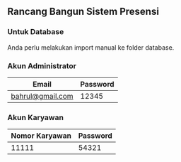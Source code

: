## Rancang Bangun Sistem Presensi

### Untuk Database

Anda perlu melakukan import manual ke folder database.

### Akun Administrator

| Email            | Password |
|------------------|----------|
| bahrul@gmail.com| 12345    |

### Akun Karyawan

| Nomor Karyawan | Password |
|----------------|----------|
| 11111          | 54321    |
